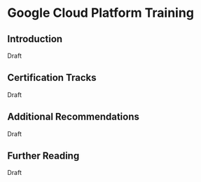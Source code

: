 # Google Cloud Platform Training
## Introduction
Draft
## Certification Tracks
Draft
## Additional Recommendations
Draft
## Further Reading
Draft
